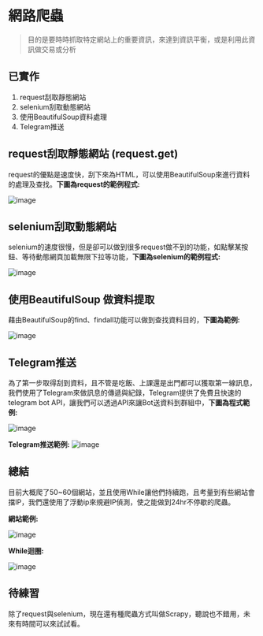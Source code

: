 # 網路爬蟲
> 目的是要時時抓取特定網站上的重要資訊，來達到資訊平衡，或是利用此資訊做交易或分析

## 已實作
1. request刮取靜態網站 
2. selenium刮取動態網站 
3. 使用BeautifulSoup資料處理
4. Telegram推送

## request刮取靜態網站 (request.get)
request的優點是速度快，刮下來為HTML，可以使用BeautifulSoup來進行資料的處理及查找。**下圖為request的範例程式:**

![image](https://user-images.githubusercontent.com/101493861/197339117-352ba54f-c200-45d3-87a4-4ecb59fd8edd.png)

## selenium刮取動態網站 
selenium的速度很慢，但是卻可以做到很多request做不到的功能，如點擊某按鈕、等待動態網頁加載無限下拉等功能，**下圖為selenium的範例程式:**

![image](https://user-images.githubusercontent.com/101493861/197339201-8de02d1d-e4e9-4e68-9ead-c566b43a18c0.png)

## 使用BeautifulSoup 做資料提取
藉由BeautifulSoup的find、findall功能可以做到查找資料目的，**下圖為範例:**

![image](https://user-images.githubusercontent.com/101493861/197339339-1c929bdc-966e-451b-8c21-0461b40d86eb.png)

## Telegram推送
為了第一步取得刮到資料，且不管是吃飯、上課還是出門都可以獲取第一線訊息，我們使用了Telegram來做訊息的傳遞與紀錄，Telegram提供了免費且快速的telegram bot API，讓我們可以透過API來讓Bot送資料到群組中，**下圖為程式範例:**

![image](https://user-images.githubusercontent.com/101493861/197339484-b9972dcb-b241-407e-98ba-4aacc21de423.png)

**Telegram推送範例:**
![image](https://user-images.githubusercontent.com/101493861/197339555-97411ef0-ec56-4f47-9310-42fc4306a88d.png)

## 總結
目前大概爬了50~60個網站，並且使用While讓他們持續跑，且考量到有些網站會擋IP，我們還使用了浮動ip來規避IP偵測，使之能做到24hr不停歇的爬蟲。

**網站範例:**

![image](https://user-images.githubusercontent.com/101493861/197339786-cbd879f8-70f5-43ec-8f74-f9ab60c36fd6.png)

**While迴圈:**

![image](https://user-images.githubusercontent.com/101493861/197339818-7971bd37-ef54-44be-b69a-1f9395b9838d.png)


## 待練習
除了request與selenium，現在還有種爬蟲方式叫做Scrapy，聽說也不錯用，未來有時間可以來試試看。
